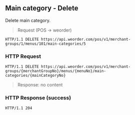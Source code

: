 ## Main category - Delete

Delete main category.

> Request (POS -> weorder)

```
HTTP/1.1 DELETE https://api.weorder.com/pos/v1/merchant-groups/1/menus/101/main-categories/5
```

### HTTP Request

`HTTP/1.1 DELETE https://api.weorder.com/pos/v1/merchant-groups/{merchantGroupNo}/menus/{menuNo}/main-categories/{mainCategoryNo}`

> Response: no content

### HTTP Response (success)

`HTTP/1.1 204`
